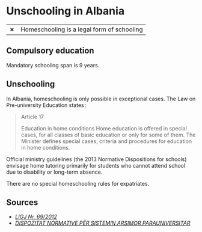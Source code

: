 # Unschooling in Albania

|       |                                            |
| ----- | ------------------------------------------ |
| **✗** | Homeschooling is a legal form of schooling |

## Compulsory education

Mandatory schooling span is 9 years.

## Unschooling

In Albania, homeschooling is only possible in exceptional cases.
The Law on Pre-university Education states :

> Article 17
>
> Education in home conditions
> Home education is offered in special cases, for all classes of basic education or only for some of them.
> The Minister defines special cases, criteria and procedures for education in home conditions.

Official ministry guidelines (the 2013 Normative Dispositions for schools) envisage home tutoring primarily for students who cannot attend school due to disability or long-term absence.

There are no special homeschooling rules for expatriates.

## Sources

- [_LIGJ Nr. 69/2012_](https://www.arsimi.gov.al/wp-content/uploads/2017/10/Ligji_Parauniversitar.pdf)
- [_DISPOZITAT NORMATIVE PËR SISTEMIN ARSIMOR PARAUNIVERSITAR_](https://observator.org.al/wp-content/uploads/2015/11/Dispozitat_normative_per_arsimin_parauniversitar.pdf)

